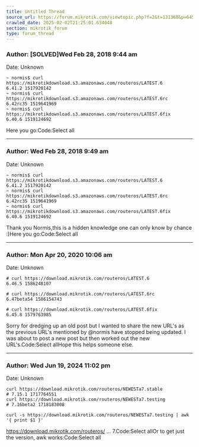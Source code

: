 ```yaml
---
title: Untitled Thread
source_url: https://forum.mikrotik.com/viewtopic.php?f=2&t=131368&p=645055#p645055
crawled_date: 2025-02-02T21:25:01.634048
section: mikrotik_forum
type: forum_thread
---
```


### Author: [SOLVED]Wed Feb 28, 2018 9:44 am
Date: Unknown

```
~ normis$ curl https://mikrotikdownload.s3.amazonaws.com/routeros/LATEST.6
6.41.2 1517920142
~ normis$ curl https://mikrotikdownload.s3.amazonaws.com/routeros/LATEST.6rc
6.42rc35 1519641969
~ normis$ curl https://mikrotikdownload.s3.amazonaws.com/routeros/LATEST.6fix
6.40.6 1519124692
```

Here you go:Code:Select all


---
### Author: Wed Feb 28, 2018 9:49 am
Date: Unknown

```
~ normis$ curl https://mikrotikdownload.s3.amazonaws.com/routeros/LATEST.6
6.41.2 1517920142
~ normis$ curl https://mikrotikdownload.s3.amazonaws.com/routeros/LATEST.6rc
6.42rc35 1519641969
~ normis$ curl https://mikrotikdownload.s3.amazonaws.com/routeros/LATEST.6fix
6.40.6 1519124692
```

Thank you Normis,this is a hidden knowledge one can only know by chance :)Here you go:Code:Select all


---
### Author: Mon Apr 20, 2020 10:06 am
Date: Unknown

```
# curl https://download.mikrotik.com/routeros/LATEST.6
6.46.5 1586248107

# curl https://download.mikrotik.com/routeros/LATEST.6rc
6.47beta54 1586154743

# curl https://download.mikrotik.com/routeros/LATEST.6fix
6.45.8 1579763985
```

Sorry for dredging up an old post but I wanted to share the new URL's as the previous URL's mentioned by @normis have stopped being updated. I was about to post a new post but then worked out the new URL's.Code:Select allHope this helps someone else.


---
### Author: Wed Jun 19, 2024 11:02 pm
Date: Unknown

```
curl https://download.mikrotik.com/routeros/NEWESTa7.stable
# 7.15.1 1717764551
curl https://download.mikrotik.com/routeros/NEWESTa7.testing
# 7.16beta2 1718183008
```

```
curl -s https://download.mikrotik.com/routeros/NEWESTa7.testing | awk '{ print $1 }'
```

https://download.mikrotik.com/routeros/ ... 7.<channel>Code:Select allOr to get just the version, awk works:Code:Select all

